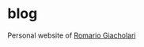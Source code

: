 # blog
Personal website of [Romario Giacholari](https://www.linkedin.com/in/romario-giacholari-71130b11b?trk=hp-identity-name)
